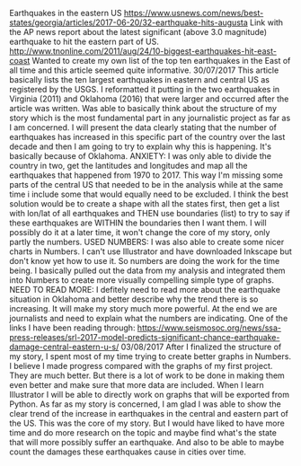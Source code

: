 Earthquakes in the eastern US 
https://www.usnews.com/news/best-states/georgia/articles/2017-06-20/32-earthquake-hits-augusta
Link with the AP news report about the latest significant (above 3.0 magnitude) earthquake to hit the eastern part of US.
http://www.tnonline.com/2011/aug/24/10-biggest-earthquakes-hit-east-coast
Wanted to create my own list of the top ten earthquakes in the East of all time and this article seemed quite informative. 
30/07/2017
This article basically lists the ten largest earthquakes in eastern and central US as registered by the USGS. I reformatted it
putting in the two earthquakes in Virginia (2011) and Oklahoma (2016) that were larger and occurred after the article was written.
Was able to basically think about the structure of my story which is the most fundamental part in any journalistic project as far as I am 
concerned. I will present the data clearly stating that the number of earthquakes has increased in this specific part of the country over the last
decade and then I am going to try to explain why this is happening. It's basically because of Oklahoma. 
ANXIETY:
I was only able to divide the country in two, get the lantitudes and longitudes and map all the earthquakes that happened from 1970 to 2017. This way I'm missing some parts of the central US that needed to be in the analysis while at the same time i include some that would equally need to be excluded. I think the best solution would be to create a shape with all the states first, then get a list with lon/lat of all earthquakes and THEN use boundaries (list) to try to say if these earthquakes are WITHIN the boundaries then I want them. I will possibly do it at a later time, it won't change the core of my story, only partly the numbers. 
USED NUMBERS:
I was also able to create some nicer charts in Numbers. I can't use Illustrator and have downloaded Inkscape but don't know yet how to use it. So numbers are doing the work for the time being. I basically pulled out the data from my analysis and integrated them into Numbers to create more visually compelling simple type of graphs. 
NEED TO READ MORE:
I defitely need to read more about the earthquake situation in Oklahoma and better describe why the trend there is so increasing. It will make my story much more powerful. At the end we are journalists and need to explain what the numbers are indicating. 
One of the links I have been reading through: https://www.seismosoc.org/news/ssa-press-releases/srl-2017-model-predicts-significant-chance-earthquake-damage-central-eastern-u-s/ 
03/08/2017
After I finalized the structure of my story, I spent most of my time trying to create better graphs in Numbers. I believe I made progress compared with the graphs of my first project. They are much better. But there is a lot of work to be done in making them even better and make sure that more data are included. When I learn Illustrator I will be able to directly work on graphs that will be exported from Python. 
As far as my story is concerned, I am glad I was able to show the clear trend of the increase in earthquakes in the central and eastern part of the US. This was the core of my story. But I would have liked to have more time and do more research on the topic and maybe find what's the state that will more possibly suffer an earthquake. And also to be able to maybe count the damages these earthquakes cause in cities over time. 